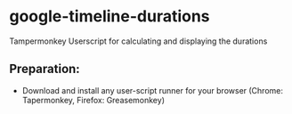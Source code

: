 # google-timeline-durations
Tampermonkey Userscript for calculating and displaying the durations

## Preparation:
- Download and install any user-script runner for your browser (Chrome: Tapermonkey, Firefox: Greasemonkey)